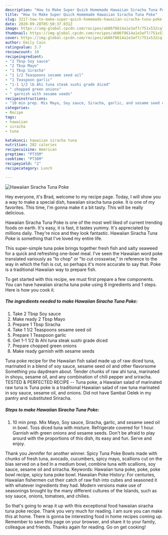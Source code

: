```yaml
---
description: "How to Make Super Quick Homemade Hawaiian Siracha Tuna Poke"
title: "How to Make Super Quick Homemade Hawaiian Siracha Tuna Poke"
slug: 3217-how-to-make-super-quick-homemade-hawaiian-siracha-tuna-poke
date: 2020-09-28T05:50:37.031Z
image: https://img-global.cpcdn.com/recipes/ab06f8614a1e3af7/751x532cq70/hawaiian-siracha-tuna-poke-recipe-main-photo.jpg
thumbnail: https://img-global.cpcdn.com/recipes/ab06f8614a1e3af7/751x532cq70/hawaiian-siracha-tuna-poke-recipe-main-photo.jpg
cover: https://img-global.cpcdn.com/recipes/ab06f8614a1e3af7/751x532cq70/hawaiian-siracha-tuna-poke-recipe-main-photo.jpg
author: Emily Cain
ratingvalue: 3.7
reviewcount: 10
recipeingredient:
- "2 Tbsp Soy sauce"
- "2 Tbsp Mayo"
- "1 Tbsp Siracha"
- "1 1/2 Teaspoons sesame seed oil"
- "1 Teaspoon garlic"
- "1-1 1/2 lb Ahi tuna steak sushi grade diced"
- " chopped green onions"
- " garnish with sesame seeds"
recipeinstructions:
- "10 min prep. Mix Mayo, Soy sauce, Siracha, garlic, and sesame seed oil in bowl. Toss diced tuna with mixture. Refrigerate covered for 1 hour. Garnish with green onions and sesame seeds. Don&#39;t be afraid to play arourd with the proportions of this dish, its easy and fun. Serve and enjoy."
categories:
- Recipe
tags:
- hawaiian
- siracha
- tuna

katakunci: hawaiian siracha tuna 
nutrition: 282 calories
recipecuisine: American
preptime: "PT35M"
cooktime: "PT36M"
recipeyield: "2"
recipecategory: Lunch

---
```



![Hawaiian Siracha Tuna Poke](https://img-global.cpcdn.com/recipes/ab06f8614a1e3af7/751x532cq70/hawaiian-siracha-tuna-poke-recipe-main-photo.jpg)

Hey everyone, it's Brad, welcome to my recipe page. Today, I will show you a way to make a special dish, hawaiian siracha tuna poke. It is one of my favorites. This time, I'm gonna make it a bit tasty. This will be really delicious.

Hawaiian Siracha Tuna Poke is one of the most well liked of current trending foods on earth. It's easy, it is fast, it tastes yummy. It's appreciated by millions daily. They're nice and they look fantastic. Hawaiian Siracha Tuna Poke is something that I've loved my entire life.

This super-simple tuna poke brings together fresh fish and salty seaweed for a quick and refreshing one-bowl meal. I&#39;ve seen the Hawaiian word poke translated variously as &#34;to chop&#34; or &#34;to cut crosswise,&#34; in reference to the way in which the fish is cut, so perhaps it&#39;s more accurate to say that. Poke is a traditional Hawaiian way to prepare fish.


To get started with this recipe, we must first prepare a few components. You can have hawaiian siracha tuna poke using 8 ingredients and 1 steps. Here is how you cook it.

<!--inarticleads1-->

##### The ingredients needed to make Hawaiian Siracha Tuna Poke:

1. Take 2 Tbsp Soy sauce
1. Make ready 2 Tbsp Mayo
1. Prepare 1 Tbsp Siracha
1. Take 1 1/2 Teaspoons sesame seed oil
1. Prepare 1 Teaspoon garlic
1. Get 1-1 1/2 lb Ahi tuna steak sushi grade diced
1. Prepare  chopped green onions
1. Make ready  garnish with sesame seeds


Tuna poke recipe for the Hawaiian fish salad made up of raw diced tuna, marinated in a blend of soy sauce, sesame seed oil and other flavorsome Something you daydream about. Tender chunks of raw ahi tuna, marinated in shoyu, sesame oil, and any combination of chili pepper and sriracha. TESTED &amp; PERFECTED RECIPE -- Tuna poke, a Hawaiian salad of marinated raw tuna is Tuna poke is a traditional Hawaiian salad of raw tuna marinated in soy sauce, sesame oil, and onions. Did not have Sambal Oelek in my pantry and substituted Sriracha. 

<!--inarticleads2-->

##### Steps to make Hawaiian Siracha Tuna Poke:

1. 10 min prep. Mix Mayo, Soy sauce, Siracha, garlic, and sesame seed oil in bowl. Toss diced tuna with mixture. Refrigerate covered for 1 hour. Garnish with green onions and sesame seeds. Don&#39;t be afraid to play arourd with the proportions of this dish, its easy and fun. Serve and enjoy.


Thank you Jennifer for another winner. Spicy Tuna Poke Bowls made with chunks of fresh tuna, avocado, cucumbers, spicy mayo, scallions cut on the bias served on a bed In a medium bowl, combine tuna with scallions, soy sauce, sesame oil and sriracha. Keywords: Hawaiian tuna poke, poke, poke bowl recipe, spicy tuna poke bowl. Hawaiian Poke History: For centuries, Hawaiian fishermen cut their catch of raw fish into cubes and seasoned it with whatever ingredients they had. Modern versions make use of seasonings brought by the many different cultures of the Islands, such as soy sauce, onions, tomatoes, and chilies. 

So that's going to wrap it up with this exceptional food hawaiian siracha tuna poke recipe. Thank you very much for reading. I am sure you can make this at home. There is gonna be interesting food in home recipes coming up. Remember to save this page on your browser, and share it to your family, colleague and friends. Thanks again for reading. Go on get cooking!
